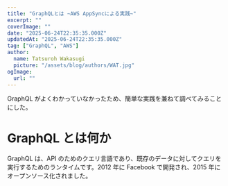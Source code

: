 ```yaml
---
title: "GraphQLとは ~AWS AppSyncによる実践~"
excerpt: ""
coverImage: ""
date: "2025-06-24T22:35:35.000Z"
updatedAt: "2025-06-24T22:35:35.000Z"
tag: ["GraphQL", "AWS"]
author:
  name: Tatsuroh Wakasugi
  picture: "/assets/blog/authors/WAT.jpg"
ogImage:
  url: ""
---
```


GraphQL がよくわかっていなかったため、簡単な実践を兼ねて調べてみることにした。

# GraphQL とは何か

GraphQL は、API のためのクエリ言語であり、既存のデータに対してクエリを実行するためのランタイムです。2012 年に Facebook で開発され、2015 年にオープンソース化されました。
